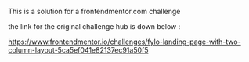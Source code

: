 This is a solution for a frontendmentor.com challenge 

the link for the original challenge hub is down below :

https://www.frontendmentor.io/challenges/fylo-landing-page-with-two-column-layout-5ca5ef041e82137ec91a50f5
